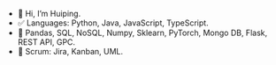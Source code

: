 - 👋 Hi, I’m Huiping.
- ✅ Languages: Python, Java, JavaScript, TypeScript.
- 🎨 Pandas, SQL, NoSQL, Numpy, Sklearn, PyTorch, Mongo DB, Flask, REST API, GPC.
- 🚀 Scrum: Jira, Kanban, UML.



<!---
Huiping27/Huiping27 is a ✨ special ✨ repository because its `README.md` (this file) appears on your GitHub profile.
You can click the Preview link to take a look at your changes.
--->
